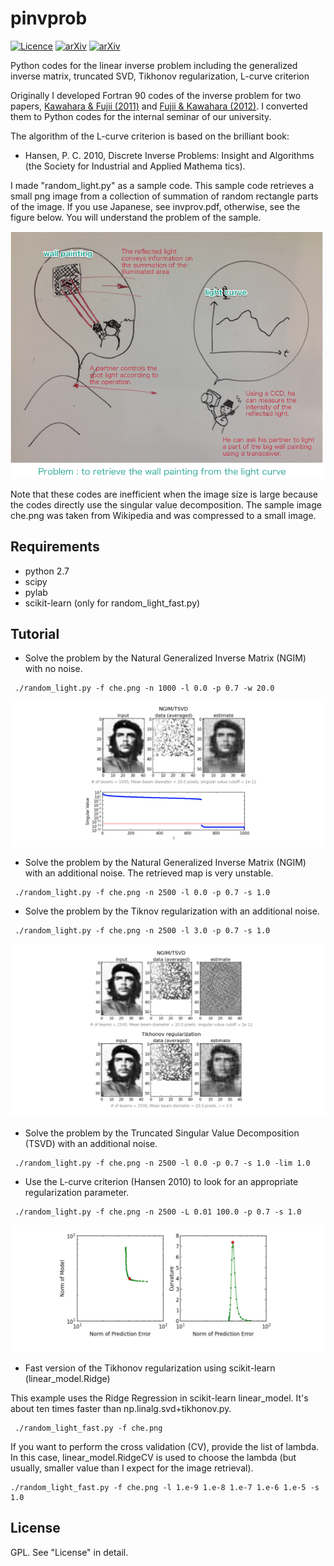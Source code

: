 pinvprob
=========
[![Licence](http://img.shields.io/badge/license-GPLv2-blue.svg?style=flat)](http://www.gnu.org/licenses/gpl-2.0.html)
[![arXiv](http://img.shields.io/badge/arXiv-1106.0136-red.svg?style=flat)](http://arxiv.org/abs/1106.0136)
[![arXiv](http://img.shields.io/badge/arXiv-1204.3504-green.svg?style=flat)](http://arxiv.org/abs/1204.3504)

Python codes for the linear inverse problem including the generalized inverse matrix, truncated SVD, Tikhonov regularization, L-curve criterion

Originally I developed Fortran 90 codes of the inverse problem for two papers, 
[Kawahara & Fujii (2011)](http://arxiv.org/abs/1106.0136) and [Fujii & Kawahara (2012)](http://arxiv.org/abs/1204.3504). I converted them to Python codes for the internal seminar of our university.

The algorithm of the L-curve criterion is based on the brilliant book:

* Hansen, P. C. 2010, Discrete Inverse Problems: Insight and Algorithms (the Society for Industrial and Applied Mathema
tics).

I made "random_light.py" as a sample code. This sample code retrieves a small png image from a collection of summation of random rectangle parts of the image. If you use Japanese, see invprov.pdf, otherwise, see the figure below. You will understand the problem of the sample. 

<img src="./figure/figure1.png" Titie="explanation" Width=500px>

Note that these codes are inefficient when the image size is large because the codes directly use the singular value decomposition. The sample image che.png was taken from Wikipedia and was compressed to a small image.

Requirements
------------------

* python 2.7
* scipy
* pylab
* scikit-learn (only for random_light_fast.py)

Tutorial
-------------------------

* Solve the problem by the Natural Generalized Inverse Matrix (NGIM) with no noise.

~~~~
 ./random_light.py -f che.png -n 1000 -l 0.0 -p 0.7 -w 20.0
~~~~

<img src="./figure/figure2.png" Titie="explanation">


* Solve the problem by the Natural Generalized Inverse Matrix (NGIM) with an additional noise. The retrieved map is very unstable.

~~~~ 
 ./random_light.py -f che.png -n 2500 -l 0.0 -p 0.7 -s 1.0
~~~~

* Solve the problem by the Tiknov regularization with an additional noise. 

~~~~
 ./random_light.py -f che.png -n 2500 -l 3.0 -p 0.7 -s 1.0
~~~~

<img src="./figure/figure3.png" Titie="explanation">


* Solve the problem by the Truncated Singular Value Decomposition (TSVD) with an additional noise. 

~~~~
 ./random_light.py -f che.png -n 2500 -l 0.0 -p 0.7 -s 1.0 -lim 1.0
~~~~

* Use the L-curve criterion (Hansen 2010) to look for an appropriate regularization parameter. 

~~~~
 ./random_light.py -f che.png -n 2500 -L 0.01 100.0 -p 0.7 -s 1.0
~~~~

<img src="./figure/figure4.png" Titie="explanation">

* Fast version of the Tikhonov regularization using scikit-learn (linear_model.Ridge)

This example uses the Ridge Regression in scikit-learn linear_model. It's about ten times faster than np.linalg.svd+tikhonov.py. 

~~~~
 ./random_light_fast.py -f che.png
~~~~

If you want to perform the cross validation (CV), provide the list of lambda. In this case, linear_model.RidgeCV is used to choose the lambda (but usually, smaller value than I expect for the image retrieval).

~~~~
./random_light_fast.py -f che.png -l 1.e-9 1.e-8 1.e-7 1.e-6 1.e-5 -s 1.0
~~~~


License
------------

GPL. See "License" in detail. 